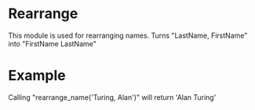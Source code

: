 Rearrange
========

This module is used for rearranging names.
Turns "LastName, FirstName" into "FirstName LastName"

# Example 

Calling "rearrange_name('Turing, Alan')" will return 'Alan Turing'

